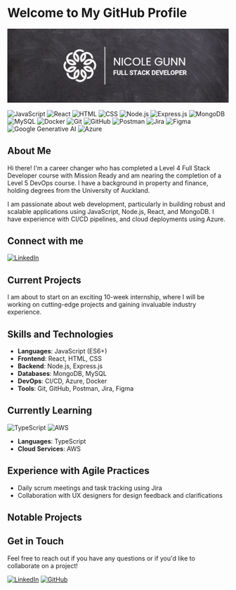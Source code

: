 # Welcome to My GitHub Profile

![Animated Banner](https://github.com/nicolegunn/nicolegunn/raw/main/github-banner.gif)

![JavaScript](https://img.shields.io/badge/JavaScript-ES6+-F7DF1E?style=for-the-badge&logo=javascript)
![React](https://img.shields.io/badge/React-20232A?style=for-the-badge&logo=react&logoColor=61DAFB)
![HTML](https://img.shields.io/badge/HTML-E34F26?style=for-the-badge&logo=html5&logoColor=white)
![CSS](https://img.shields.io/badge/CSS-1572B6?style=for-the-badge&logo=css3&logoColor=white)
![Node.js](https://img.shields.io/badge/Node.js-43853D?style=for-the-badge&logo=node.js&logoColor=white)
![Express.js](https://img.shields.io/badge/Express.js-404D59?style=for-the-badge&logo=express&logoColor=white)
![MongoDB](https://img.shields.io/badge/MongoDB-4EA94B?style=for-the-badge&logo=mongodb&logoColor=white)
![MySQL](https://img.shields.io/badge/MySQL-4479A1?style=for-the-badge&logo=mysql&logoColor=white)
![Docker](https://img.shields.io/badge/Docker-2496ED?style=for-the-badge&logo=docker&logoColor=white)
![Git](https://img.shields.io/badge/Git-F05032?style=for-the-badge&logo=git&logoColor=white)
![GitHub](https://img.shields.io/badge/GitHub-181717?style=for-the-badge&logo=github&logoColor=white)
![Postman](https://img.shields.io/badge/Postman-FF6C37?style=for-the-badge&logo=postman&logoColor=white)
![Jira](https://img.shields.io/badge/Jira-0052CC?style=for-the-badge&logo=jira&logoColor=white)
![Figma](https://img.shields.io/badge/Figma-F24E1E?style=for-the-badge&logo=figma&logoColor=white)
![Google Generative AI](https://img.shields.io/badge/Google%20Generative%20AI-4285F4?style=for-the-badge&logo=google&logoColor=white)
![Azure](https://img.shields.io/badge/Azure-Cloud%20Platform-blue?style=flat-square)


## About Me

Hi there! I'm a career changer who has completed a Level 4 Full Stack Developer course with Mission Ready and am nearing the completion of a Level 5 DevOps course. I have a background in property and finance, holding degrees from the University of Auckland.

I am passionate about web development, particularly in building robust and scalable applications using JavaScript, Node.js, React, and MongoDB. I have experience with CI/CD pipelines, and cloud deployments using Azure.

## Connect with me

[![LinkedIn](https://img.shields.io/badge/LinkedIn-0A66C2?style=for-the-badge&logo=linkedin&logoColor=white)](https://www.linkedin.com/in/nicole-gunn-a582ba23b/)

## Current Projects

I am about to start on an exciting 10-week internship, where I will be working on cutting-edge projects and gaining invaluable industry experience.

## Skills and Technologies

- **Languages**: JavaScript (ES6+)
- **Frontend**: React, HTML, CSS
- **Backend**: Node.js, Express.js
- **Databases**: MongoDB, MySQL
- **DevOps**: CI/CD, Azure, Docker
- **Tools**: Git, GitHub, Postman, Jira, Figma

## Currently Learning

![TypeScript](https://img.shields.io/badge/TypeScript-3178C6?style=for-the-badge&logo=typescript&logoColor=white)
![AWS](https://img.shields.io/badge/AWS-232F3E?style=for-the-badge&logo=amazon-aws&logoColor=white)

- **Languages**: TypeScript
- **Cloud Services**: AWS

## Experience with Agile Practices

- Daily scrum meetings and task tracking using Jira
- Collaboration with UX designers for design feedback and clarifications

## Notable Projects

## Get in Touch

Feel free to reach out if you have any questions or if you'd like to collaborate on a project!

[![LinkedIn](https://img.shields.io/badge/LinkedIn-0A66C2?style=for-the-badge&logo=linkedin&logoColor=white)](https://www.linkedin.com/in/nicole-gunn-a582ba23b/)
[![GitHub](https://img.shields.io/badge/GitHub-181717?style=for-the-badge&logo=github&logoColor=white)](https://github.com/nicolegunn)
